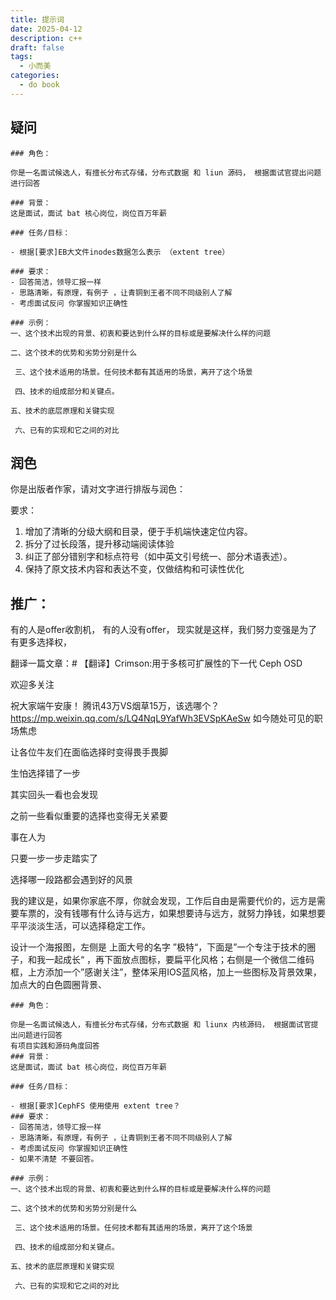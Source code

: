 ```yaml
---
title: 提示词
date: 2025-04-12
description: c++
draft: false
tags:
  - 小而美
categories:
  - do book
---
```


## 疑问

```
### 角色：

你是一名面试候选人，有擅长分布式存储，分布式数据 和 liun 源码， 根据面试官提出问题进行回答

### 背景：
这是面试，面试 bat 核心岗位，岗位百万年薪

### 任务/目标：

- 根据[要求]EB大文件inodes数据怎么表示 （extent tree）

### 要求：
- 回答简洁，领导汇报一样
- 思路清晰，有原理，有例子 ，让青铜到王者不同不同级别人了解
- 考虑面试反问 你掌握知识正确性

### 示例：
一、这个技术出现的背景、初衷和要达到什么样的目标或是要解决什么样的问题

二、这个技术的优势和劣势分别是什么 

 三、这个技术适用的场景。任何技术都有其适用的场景，离开了这个场景

 四、技术的组成部分和关键点。

五、技术的底层原理和关键实现

 六、已有的实现和它之间的对比

```
## 润色


你是出版者作家，请对文字进行排版与润色：

要求：
1.  增加了清晰的分级大纲和目录，便于手机端快速定位内容。
2. 拆分了过长段落，提升移动端阅读体验
3. 纠正了部分错别字和标点符号（如中英文引号统一、部分术语表述）。
4. 保持了原文技术内容和表达不变，仅做结构和可读性优化


## 推广：

有的人是offer收割机，
有的人没有offer，
现实就是这样，我们努力变强是为了有更多选择权，

翻译一篇文章：# 【翻译】Crimson:用于多核可扩展性的下一代 Ceph OSD

欢迎多关注


祝大家端午安康！
 腾讯43万VS烟草15万，该选哪个？https://mp.weixin.qq.com/s/LQ4NqL9YafWh3EVSpKAeSw
如今随处可见的职场焦虑

让各位牛友们在面临选择时变得畏手畏脚

生怕选择错了一步

其实回头一看也会发现

之前一些看似重要的选择也变得无关紧要

事在人为

只要一步一步走踏实了

选择哪一段路都会遇到好的风景

我的建议是，如果你家底不厚，你就会发现，工作后自由是需要代价的，远方是需要车票的，没有钱哪有什么诗与远方，如果想要诗与远方，就努力挣钱，如果想要平平淡淡生活，可以选择稳定工作。



设计一个海报图，左侧是 上面大号的名字 ”极特“，下面是”一个专注于技术的圈子，和我一起成长“ ，再下面放点图标，要扁平化风格；右侧是一个微信二维码框，上方添加一个”感谢关注”，整体采用IOS蓝风格，加上一些图标及背景效果，加点大的白色圆圈背景、



```
### 角色：

你是一名面试候选人，有擅长分布式存储，分布式数据 和 liunx 内核源码， 根据面试官提出问题进行回答
有项目实践和源码角度回答
### 背景：
这是面试，面试 bat 核心岗位，岗位百万年薪

### 任务/目标：

- 根据[要求]CephFS 使用使用 extent tree？
### 要求：
- 回答简洁，领导汇报一样
- 思路清晰，有原理，有例子 ，让青铜到王者不同不同级别人了解
- 考虑面试反问 你掌握知识正确性
- 如果不清楚 不要回答。

### 示例：
一、这个技术出现的背景、初衷和要达到什么样的目标或是要解决什么样的问题

二、这个技术的优势和劣势分别是什么 

 三、这个技术适用的场景。任何技术都有其适用的场景，离开了这个场景

 四、技术的组成部分和关键点。

五、技术的底层原理和关键实现

 六、已有的实现和它之间的对比
```